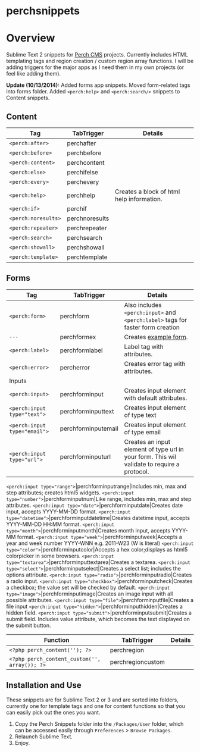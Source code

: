 perchsnippets
=============
# Overview
Sublime Text 2 snippets for [Perch CMS](http://grabaperch.com) projects. Currently includes HTML templating tags and region creation / custom region array functions. I will be adding triggers for the major apps as I need them in my own projects (or feel like adding them).

__Update (10/13/2014):__ Added forms app snippets. Moved form-related tags into forms folder. Added `<perch:help>` and `<perch:search/>` snippets to Content snippets.

## Content

Tag | TabTrigger|Details
| ------------- |-------------|---|
`<perch:after>`|perchafter|
`<perch:before>`|perchbefore|
`<perch:content>`|perchcontent|
`<perch:else>`|perchifelse|
`<perch:every>`|perchevery|
`<perch:help>`|perchhelp|Creates a block of html help information.
`<perch:if>`|perchif|
`<perch:noresults>`|perchnoresults|
`<perch:repeater>`|perchrepeater|
`<perch:search>`|perchsearch|
`<perch:showall>`|perchshowall|
`<perch:template>`|perchtemplate|

## Forms

Tag | TabTrigger|Details
| ------------- |-------------|---|
`<perch:form>`|perchform|Also includes `<perch:input>` and `<perch:label>` tags for faster form creation
`---`|perchformex|Creates [example form](http://docs.grabaperch.com/docs/form/template-tags/).
`<perch:label>`|perchformlabel|Label tag with attributes.
`<perch:error>`|percherror|Creates error tag with attributes.
Inputs||
`<perch:input>`|perchforminput|Creates input element with default attributes.
`<perch:input type="text">`|perchforminputtext|Creates input element of type text 
`<perch:input type="email">`|perchforminputemail|Creates input element of type email
`<perch:input type="url">`|perchforminputurl|Creates an input element of type url in your form. This wil validate to require a protocol.

`<perch:input type="range">`|perchforminputrange|Includes min, max and step attributes; creates html5 widgets.
`<perch:input type="number">`|perchforminputnum|Like range, includes min, max and step attributes.
`<perch:input type="date">`|perchforminputdate|Creates date input, accepts YYYY-MM-DD format. 
`<perch:input type="datetime">`|perchforminputdatetime|Creates datetime input, accepts YYYY-MM-DD HH:MM format.
`<perch:input type="month">`|perchforminputmonth|Creates month input, accepts YYYY-MM format.
`<perch:input type="week">`|perchforminputweek|Accepts a year and week number YYYY-WNN e.g. 2011-W23 (W is literal)
`<perch:input type="color">`|perchforminputcolor|Accepts a hex color;displays as html5 colorpicker in some browsers.
`<perch:input type="textarea">`|perchforminputtextarea|Creates a textarea.
`<perch:input type="select">`|perchforminputselect|Creates a select list; includes the options attribute.
`<perch:input type="radio">`|perchforminputradio|Creates a radio input.
`<perch:input type="checkbox">`|perchforminputcheck|Creates a checkbox; the value set will be checked by default.
`<perch:input type="image">`|perchforminputimage|Creates an image input with all possible attributes.
`<perch:input type="file">`|perchforminputfile|Creates a file input
`<perch:input type="hidden">`|perchforminputhidden|Creates a hidden field.
`<perch:input type="submit">`|perchforminputsubmit|Creates a submit field. Includes value attribute, which becomes the text displayed on the submit button.

Function | TabTrigger|Details
| ------------- |-------------|---|
`<?php perch_content(''); ?>`|perchregion|
`<?php perch_content_custom('', array()); ?>`|perchregioncustom|

## Installation and Use

These snippets are for Sublime Text 2 or 3 and are sorted into folders, currently one for template tags and one for content functions so that you can easily pick out the ones you want. 


1. Copy the Perch Snippets folder into the `/Packages/User` folder, which can be accessed easily through `Preferences` > `Browse Packages`. 
2. Relaunch Sublime Text.
3. Enjoy.

